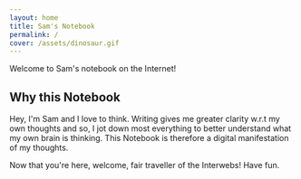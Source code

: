 ```yaml
---
layout: home
title: Sam's Notebook
permalink: /
cover: /assets/dinosaur.gif
---
```


Welcome to Sam's notebook on the Internet!

## Why this Notebook

Hey, I'm Sam and I love to think. Writing gives me greater clarity w.r.t my own thoughts and
so, I jot down most everything to better understand what my own brain is thinking.
This Notebook is therefore a digital manifestation of my thoughts. 

Now that you're here, welcome, fair traveller of the Interwebs! Have fun.
